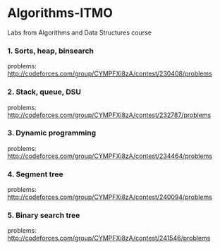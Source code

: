# Algorithms-ITMO
Labs from Algorithms and Data Structures course

### 1. Sorts, heap, binsearch
problems: http://codeforces.com/group/CYMPFXi8zA/contest/230408/problems
### 2. Stack, queue, DSU
problems: http://codeforces.com/group/CYMPFXi8zA/contest/232787/problems
### 3. Dynamic programming
problems: http://codeforces.com/group/CYMPFXi8zA/contest/234464/problems
### 4. Segment tree
problems: http://codeforces.com/group/CYMPFXi8zA/contest/240094/problems
### 5. Binary search tree
problems: http://codeforces.com/group/CYMPFXi8zA/contest/241546/problems
